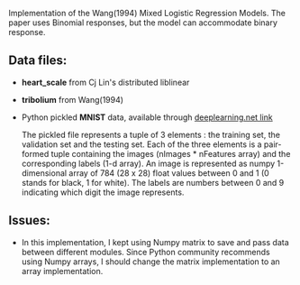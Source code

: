 Implementation of the Wang(1994) Mixed Logistic Regression Models. The paper uses Binomial responses, but the model can accommodate binary response.


## Data files:

- **heart_scale** from Cj Lin's distributed liblinear

- **tribolium** from Wang(1994)

- Python pickled **MNIST** data, available through [deeplearning.net link](http://deeplearning.net/data/mnist/mnist.pkl.gz)
    
    The pickled file represents a tuple of 3 elements : the training set, the validation set and the testing set. Each of the three elements is a pair-formed tuple containing the images (nImages * nFeatures array) and the corresponding labels (1-d array). An image is represented as numpy 1-dimensional array of 784 (28 x 28) float values between 0 and 1 (0 stands for black, 1 for white). The labels are numbers between 0 and 9 indicating which digit the image represents.

## Issues:

- In this implementation, I kept using Numpy matrix to save and pass data between different modules. Since Python community recommends using Numpy arrays, I should change the matrix implementation to an array implementation.